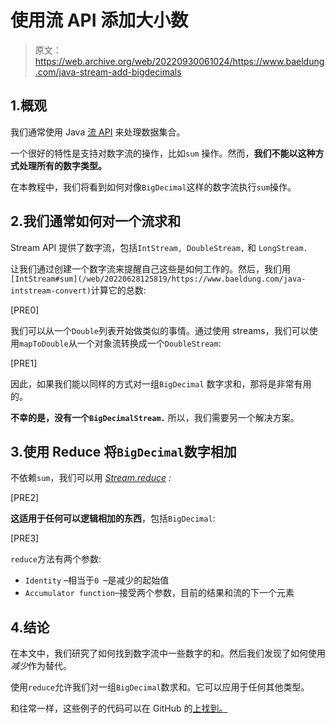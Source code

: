 # 使用流 API 添加大小数

> 原文：<https://web.archive.org/web/20220930061024/https://www.baeldung.com/java-stream-add-bigdecimals>

## 1.概观

我们通常使用 Java [流 API](/web/20220628125819/https://www.baeldung.com/java-8-streams-introduction) 来处理数据集合。

一个很好的特性是支持对数字流的操作，比如`sum` 操作。然而，**我们不能以这种方式处理所有的数字类型。**

在本教程中，我们将看到如何对像`BigDecimal`这样的数字流执行`sum`操作。

## 2.我们通常如何对一个流求和

Stream API 提供了数字流，包括`IntStream, DoubleStream,` 和 `LongStream.`

让我们通过创建一个数字流来提醒自己这些是如何工作的。然后，我们用`[IntStream#sum](/web/20220628125819/https://www.baeldung.com/java-intstream-convert)`计算它的总数:

[PRE0]

我们可以从一个`Double`列表开始做类似的事情。通过使用 streams，我们可以使用`mapToDouble`从一个对象流转换成一个`DoubleStream`:

[PRE1]

因此，如果我们能以同样的方式对一组`BigDecimal` 数字求和，那将是非常有用的。

**不幸的是，没有一个`BigDecimalStream.`** 所以，我们需要另一个解决方案。

## 3.使用 Reduce 将`BigDecimal`数字相加

不依赖`sum`，我们可以用 *[Stream.reduce](/web/20220628125819/https://www.baeldung.com/java-stream-reduce) :*

[PRE2]

**这适用于任何可以逻辑相加的东西**，包括`BigDecimal`:

[PRE3]

`reduce`方法有两个参数:

*   `Identity` –相当于`0 `–是减少的起始值
*   `Accumulator function`–接受两个参数，目前的结果和流的下一个元素

## 4.结论

在本文中，我们研究了如何找到数字流中一些数字的和。然后我们发现了如何使用*减少*作为替代。

使用`reduce`允许我们对一组`BigDecimal`数求和。它可以应用于任何其他类型。

和往常一样，这些例子的代码可以在 GitHub 的[上找到。](https://web.archive.org/web/20220628125819/https://github.com/eugenp/tutorials/tree/master/core-java-modules/core-java-streams-3)